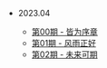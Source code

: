 - 2023.04

  - [第00期 - 皆为序章](weekly/00.md)
  - [第01期 - 风雨正好](weekly/01.md)
  - [第02期 - 未来可期](weekly/02.md)
  <!-- - [Writing more pages](more-pages.md)
  - [Custom navbar](custom-navbar.md)
  - [Cover page](cover.md) -->
